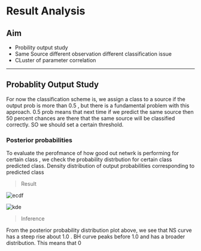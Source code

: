 # Result Analysis
## Aim
* Probility output study
* Same Source different observation different classification issue
* CLuster of parameter correlation 

---
## Probablity Output Study 
 For now the classification scheme is, we assign a class to a source if the output prob is more than 0.5 , but there is a fundamental problem with this approach. 0.5 prob means that next time if we predict the same source then 50 percent chances are there that the same source will be classified correctly. SO we should set a certain threshold.

 ### Posterior probabilities

 To evaluate the perofmance of how good out netwrk is performing for certain class , we check the probability distrbution for certain class predicted class.
 Density distribution of output probabilities corresponding to predicted class

> Result 

![ecdf](pred_result/ns_bh_post_prob_ecdf.jpg)

![kde](pred_result/ns_bh_post_prob_kde.jpg)

> Inference 

From the posterior probability distribution plot above, we see that NS curve has a steep rise about 1.0 . BH curve peaks before 1.0 and has a broader distribution. This means that 0